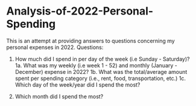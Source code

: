 # Analysis-of-2022-Personal-Spending
This is an attempt at providing answers to questions concerning my personal expenses in 2022.
Questions:
1. How much did I spend in per day of the week (i.e Sunday - Saturday)?
1a. What was my weekly (i.e week 1 - 52) and monthly (January - December) expense in 2022? 
1b. What was the total/average amount spent per spending category (i.e., rent, food, transportation, etc.)
1c. Which day of the week/year did I spend the most?

2. Which month did I spend the most?
